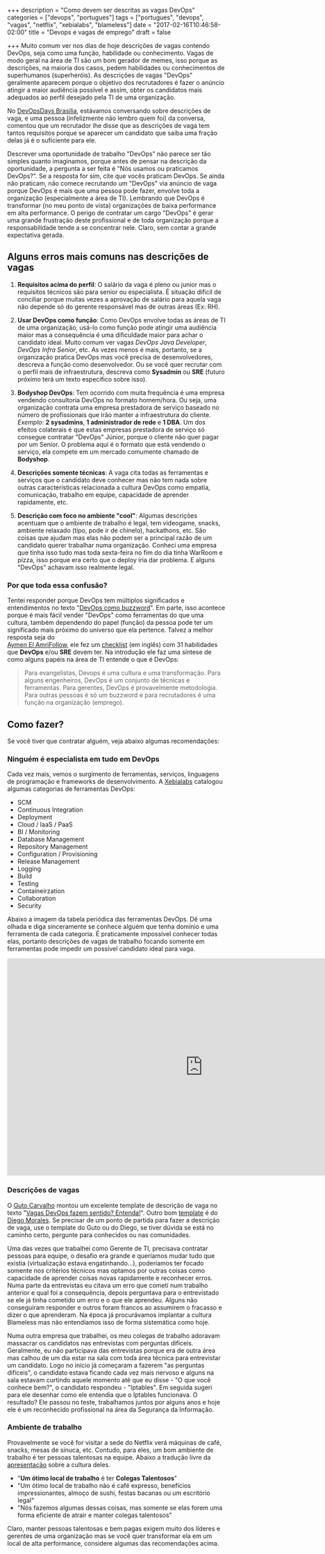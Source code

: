 +++
description = "Como devem ser descritas as vagas DevOps"
categories = ["devops", "portugues"]
tags = ["portugues", "devops", "vagas", "netflix", "xebialabs", "blameless"]
date = "2017-02-16T10:46:58-02:00"
title = "Devops e vagas de emprego"
draft = false

+++
Muito comum ver nos dias de hoje descrições de vagas contendo DevOps, seja como uma função, habilidade ou conhecimento. Vagas de modo geral na área de TI são um bom gerador de memes, isso porque as descrições, na maioria dos casos, pedem
habilidades ou conhecimentos de superhumanos (superheróis). As descrições de vagas "DevOps" geralmente aparecem porque o objetivo dos recrutadores é fazer o anúncio atingir a maior audiência possível e assim, obter os candidatos mais adequados ao perfil desejado pela TI de uma organização.

No [DevOpsDays Brasília](https://www.devopsdays.org/events/2016-brasilia/welcome/), estávamos conversando sobre descrições de vaga, e uma pessoa (infelizmente não lembro quem foi) da conversa, comentou que um recrutador lhe disse que as descrições de vaga tem tantos requisitos porque se aparecer um candidato que saiba uma fração delas já é o suficiente para ele.

Descrever uma oportunidade de trabalho "DevOps" não parece ser tão simples quanto imaginamos, porque antes de pensar na descrição da oportunidade, a pergunta a ser feita é "Nós usamos ou praticamos DevOps?". Se a resposta for sim, cite que vocês praticam DevOps. Se ainda não praticam, não comece recrutando um "DevOps" via anúncio de vaga porque DevOps é mais que uma pessoa pode fazer, envolve toda a organização (especialmente a área de TI). Lembrando que DevOps é transformar (no meu ponto de vista) organizações de baixa performance em alta performance. O perigo de contratar um cargo "DevOps" é gerar uma grande frustração deste profissional e de toda organização porque a responsabilidade tende a se concentrar nele. Claro, sem contar a grande expectativa gerada.

## Alguns erros mais comuns nas descrições de vagas

1. **Requisitos acima do perfil**: O salário da vaga é pleno ou junior mas o requisitos técnicos são para senior ou especialista. É situação difícil de conciliar porque muitas vezes a aprovação de salário para aquela vaga não depende só do gerente responsável mas de outras áreas (Ex: RH).

2. **Usar DevOps como função**: Como DevOps envolve todas as áreas de TI de uma organização, usá-lo como função pode atingir uma audiência maior mas a consequência é uma dificuldade maior para achar o candidato ideal. Muito comum ver vagas *DevOps Java Developer*, *DevOps Infra Senior*, etc. As vezes menos é mais, portanto, se a organização pratica DevOps mas você precisa de desenvolvedores, descreva a função como desenvolvedor. Ou se você quer recrutar com o perfil mais de infraestrutura, descreva como **Sysadmin** ou **SRE** (futuro próximo terá um texto específico sobre isso).

3. **Bodyshop DevOps**: Tem ocorrido com muita frequência é uma empresa vendendo consultoria DevOps no formato homem/hora. Ou seja, uma organização contrata uma empresa prestadora de serviço baseado no número de profissionais que irão manter a infraestrutura do cliente. *Exemplo*: **2 sysadmins**, **1 administrador de rede** e **1 DBA**. Um dos efeitos colaterais é que estas empresas prestadora de serviço só consegue contratar "DevOps" Júnior, porque o cliente não quer pagar por um Senior. O problema aqui é o formato que está vendendo o serviço, ela compete em um mercado comumente chamado de **Bodyshop**.

4. **Descrições somente técnicas**: A vaga cita todas as ferramentas e serviços que o candidato deve conhecer mas não tem nada sobre outras características relacionada a cultura DevOps como empatia, comunicação, trabalho em equipe, capacidade de aprender rapidamente, etc.

5. **Descrição com foco no ambiente "cool"**: Algumas descrições acentuam que o ambiente de trabalho é legal, tem videogame, snacks, ambiente relaxado (tipo, pode ir de chinelo), hackathons, etc. São coisas que ajudam mas elas não podem ser a principal razão de um candidato querer trabalhar numa organização. Conheci uma empresa que tinha isso tudo mas toda sexta-feira no fim do dia tinha WarRoom e pizza, isso porque era certo que o deploy iria dar problema. E alguns "DevOps" achavam isso realmente legal.

### Por que toda essa confusão?

Tentei responder porque DevOps tem múltiplos significados e entendimentos no texto "[DevOps como buzzword](https://www.fernandoike.com/2017/01/10/devops-como-buzzword/)". Em parte, isso acontece porque é mais fácil vender "DevOps" como ferramentas do que uma cultura, também dependendo do papel (função) da pessoa pode ter um significado mais próximo do universo que ela pertence. Talvez a melhor resposta seja do  
[Aymen El AmriFollow](http://eon01.com/), ele fez um [checklist](https://hackernoon.com/the-must-know-checklist-for-devops-system-reliability-engineers-f74c1cbf259d#.5lfuvr8ko) (em inglês) com 31 habilidades que **DevOps** e/ou **SRE** devem ter. Na introdução ele faz uma síntese de como alguns papéis na área de TI entende o que é DevOps:

> Para evangelistas, Devops é uma cultura e uma transformação. Para alguns engenheiros, DevOps é um conjunto de técnicas e ferramentas. Para gerentes, DevOps é provavelmente metodologia. Para outras pessoas é só um buzzword e para recrutadores é uma função na organização (emprego).

## Como fazer?

Se você tiver que contratar alguém, veja abaixo algumas recomendações:

### Ninguém é especialista em tudo em DevOps

Cada vez mais, vemos o surgimento de ferramentas, serviços, linguagens de programação e frameworks de desenvolvimento. A [Xebialabs](https://xebialabs.com) catalogou algumas categorias de ferramentas DevOps:

- SCM
- Continuous Integration
- Deployment
- Cloud / IaaS / PaaS
- BI / Monitoring
- Database Management
- Repository Management
- Configuration / Provisioning
- Release Management
- Logging
- Build
- Testing
- Containeirzation
- Collaboration
- Security

Abaixo a imagem da tabela periódica das ferramentas DevOps. Dê uma olhada e diga sinceramente se conhece alguém que tenha domínio e uma ferramenta de cada categoria. É praticamente impossível conhecer todas elas, portanto descrições de vagas de trabalho focando somente em ferramentas pode impedir um possível candidato ideal para vaga.

<iframe src="https://xebialabs.com/periodic-table-of-devops-tools/embed/" style="border:0px #FFFFFF none;" name="Periodic Table of DevOps" scrolling="no" frameborder="1" marginheight="0px" marginwidth="0px" height="500px" width="900px"></iframe>

### Descrições de vagas

O [Guto Carvalho](https://twitter.com/gutocarvalho) montou um excelente template de descrição de vaga no texto "[Vagas DevOps fazem sentido? Entenda!](http://gutocarvalho.net/blog/2016/06/03/vagas-devops-fazem-sentido-entenda/)". Outro bom [template](https://gist.github.com/dgmorales/7f649a17d54b2584a98e727447f2023f) é do [Diego Morales](https://twitter.com/dgmorales). Se precisar de um ponto de partida para fazer a descrição de vaga, use o template do Guto ou do Diego, se tiver dúvida se está no caminho certo, pergunte para conhecidos ou nas comunidades.

Uma das vezes que trabalhei como Gerente de TI, precisava contratar pessoas para equipe, o desafio era grande e queríamos mudar tudo que existia (virtualização estava engatinhando...), poderíamos ter focado somente nos critérios técnicos mas optamos por outras coisas como capacidade de aprender coisas novas rapidamente e reconhecer erros. Numa parte da entrevistas eu citava um erro que cometi num trabalho anterior e qual foi a consequência, depois perguntava para o entrevistado se ele já tinha cometido um erro e o que ele aprendeu. Alguns não conseguiram responder e outros foram francos ao assumirem o fracasso e dizer o que aprenderam. Na época já procurávamos implantar a cultura Blameless mas não entendíamos isso de forma sistemática como hoje.

Numa outra empresa que trabalhei, os meu colegas de trabalho adoravam massacrar os candidatos nas entrevistas com perguntas difíceis. Geralmente, eu não participava das entrevistas porque era de outra área mas calhou de um dia estar na sala com toda área técnica para entrevistar um candidato. Logo no início já começaram a fazerem "as perguntas difíceis", o candidato estava ficando cada vez mais nervoso e alguns na sala estavam curtindo aquele momento até que eu disse - "O que você conhece bem?", o candidato respondeu - "Iptables". Em seguida sugeri para ele desenhar como ele entendia que o Iptables funcionava. O resultado? Ele passou no teste, trabalhamos juntos por alguns anos e hoje ele é um reconhecido profissional na área da Segurança da Informação.

### Ambiente de trabalho

Provavelmente se você for visitar a sede do Netflix verá máquinas de café, snacks, mesas de sinuca, etc. Contudo, para eles, um bom ambiente de trabalho é ter pessoas talentosas na equipe. Abaixo a tradução livre da [apresentação](http://www.slideshare.net/reed2001/culture-1798664/20-Great_Workplace_isStunning_ColleaguesGreat_workplace) sobre a cultura deles.

- "**Um ótimo local de trabalho** é ter **Colegas Talentosos**"
- "Um ótimo local de trabalho não é café expresso, benefícios impressionantes, almoço de sushi, festas bacanas ou um escritório legal"
- "Nós fazemos algumas dessas coisas, mas somente se elas forem uma forma eficiente de atrair e manter colegas talentosos"

Claro, manter pessoas talentosas e bem pagas exigem muito dos líderes e gerentes de uma organização mas se você quer transformar ela em um local de alta performance, considere algumas das recomendações acima.
